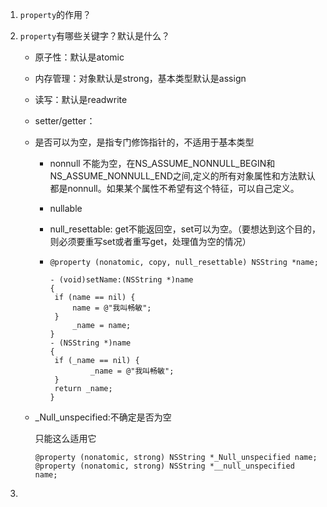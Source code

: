 1. `property`的作用？

2. `property`有哪些关键字？默认是什么？

   - 原子性：默认是atomic

   - 内存管理：对象默认是strong，基本类型默认是assign

   - 读写：默认是readwrite

   - setter/getter：

   - 是否可以为空，是指专门修饰指针的，不适用于基本类型

     - nonnull 不能为空，在NS_ASSUME_NONNULL_BEGIN和NS_ASSUME_NONNULL_END之间,定义的所有对象属性和方法默认都是nonnull。如果某个属性不希望有这个特征，可以自己定义。

     - nullable

     - null_resettable: get不能返回空，set可以为空。（要想达到这个目的，则必须要重写set或者重写get，处理值为空的情况）

     - ```objc
       @property (nonatomic, copy, null_resettable) NSString *name;
       
       - (void)setName:(NSString *)name
       {
       	if (name == nil) {
         	name = @"我叫畅敏";
       	}
       		_name = name;
       }
       - (NSString *)name
       {
       	if (_name == nil) {
        		_name = @"我叫畅敏";
       	}
       	return _name;
       }
       ```

   - _Null_unspecified:不确定是否为空

     只能这么适用它

     ```objc
     @property (nonatomic, strong) NSString *_Null_unspecified name;
     @property (nonatomic, strong) NSString *__null_unspecified name; 
     ```

3. 

